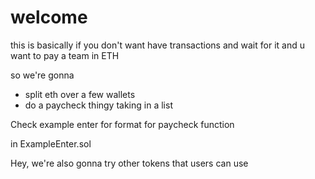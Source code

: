 # welcome

this is basically if you don't want have transactions and wait for it
and u want to pay a team in ETH

so we're gonna  
- split eth over a few wallets
- do a paycheck thingy taking in a list

Check example enter for format for 
paycheck function

in ExampleEnter.sol

Hey, we're also gonna try other tokens
that users can use